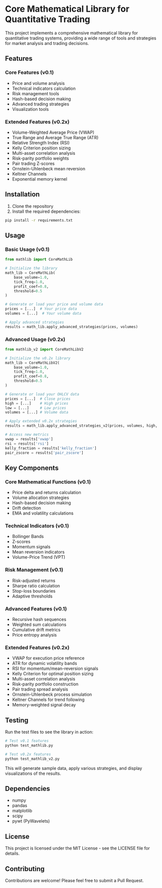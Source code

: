 # Core Mathematical Library for Quantitative Trading

This project implements a comprehensive mathematical library for quantitative trading systems, providing a wide range of tools and strategies for market analysis and trading decisions.

## Features

### Core Features (v0.1)
- Price and volume analysis
- Technical indicators calculation
- Risk management tools
- Hash-based decision making
- Advanced trading strategies
- Visualization tools

### Extended Features (v0.2x)
- Volume-Weighted Average Price (VWAP)
- True Range and Average True Range (ATR)
- Relative Strength Index (RSI)
- Kelly Criterion position sizing
- Multi-asset correlation analysis
- Risk-parity portfolio weights
- Pair trading Z-scores
- Ornstein-Uhlenbeck mean reversion
- Keltner Channels
- Exponential memory kernel

## Installation

1. Clone the repository
2. Install the required dependencies:
```bash
pip install -r requirements.txt
```

## Usage

### Basic Usage (v0.1)
```python
from mathlib import CoreMathLib

# Initialize the library
math_lib = CoreMathLib(
    base_volume=1.0,
    tick_freq=1.0,
    profit_coef=0.8,
    threshold=0.5
)

# Generate or load your price and volume data
prices = [...]  # Your price data
volumes = [...]  # Your volume data

# Apply advanced strategies
results = math_lib.apply_advanced_strategies(prices, volumes)
```

### Advanced Usage (v0.2x)
```python
from mathlib_v2 import CoreMathLibV2

# Initialize the v0.2x library
math_lib = CoreMathLibV2(
    base_volume=1.0,
    tick_freq=1.0,
    profit_coef=0.8,
    threshold=0.5
)

# Generate or load your OHLCV data
prices = [...]  # Close prices
high = [...]    # High prices
low = [...]     # Low prices
volumes = [...] # Volume data

# Apply extended v0.2x strategies
results = math_lib.apply_advanced_strategies_v2(prices, volumes, high, low)

# Access new metrics
vwap = results['vwap']
rsi = results['rsi']
kelly_fraction = results['kelly_fraction']
pair_zscore = results['pair_zscore']
```

## Key Components

### Core Mathematical Functions (v0.1)
- Price delta and returns calculation
- Volume allocation strategies
- Hash-based decision making
- Drift detection
- EMA and volatility calculations

### Technical Indicators (v0.1)
- Bollinger Bands
- Z-scores
- Momentum signals
- Mean reversion indicators
- Volume-Price Trend (VPT)

### Risk Management (v0.1)
- Risk-adjusted returns
- Sharpe ratio calculation
- Stop-loss boundaries
- Adaptive thresholds

### Advanced Features (v0.1)
- Recursive hash sequences
- Weighted sum calculations
- Cumulative drift metrics
- Price entropy analysis

### Extended Features (v0.2x)
- VWAP for execution price reference
- ATR for dynamic volatility bands
- RSI for momentum/mean-reversion signals
- Kelly Criterion for optimal position sizing
- Multi-asset correlation analysis
- Risk-parity portfolio construction
- Pair trading spread analysis
- Ornstein-Uhlenbeck process simulation
- Keltner Channels for trend following
- Memory-weighted signal decay

## Testing

Run the test files to see the library in action:

```bash
# Test v0.1 features
python test_mathlib.py

# Test v0.2x features
python test_mathlib_v2.py
```

This will generate sample data, apply various strategies, and display visualizations of the results.

## Dependencies

- numpy
- pandas
- matplotlib
- scipy
- pywt (PyWavelets)

## License

This project is licensed under the MIT License - see the LICENSE file for details.

## Contributing

Contributions are welcome! Please feel free to submit a Pull Request. 
